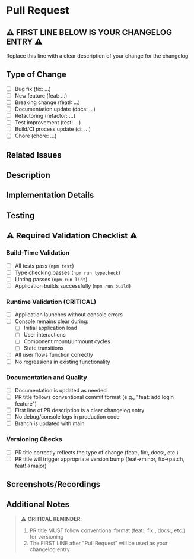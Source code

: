 # Pull Request

## ⚠️ FIRST LINE BELOW IS YOUR CHANGELOG ENTRY ⚠️
Replace this line with a clear description of your change for the changelog


## Type of Change
- [ ] Bug fix (fix: ...)
- [ ] New feature (feat: ...)
- [ ] Breaking change (feat!: ...)
- [ ] Documentation update (docs: ...)
- [ ] Refactoring (refactor: ...)
- [ ] Test improvement (test: ...)
- [ ] Build/CI process update (ci: ...)
- [ ] Chore (chore: ...)

## Related Issues
<!-- Reference any related issues (e.g., "Fixes #123") -->

## Description
<!-- Provide more detailed information about your changes -->

## Implementation Details
<!-- Briefly explain your implementation approach -->

## Testing
<!-- Describe the testing performed to validate changes -->

## ⚠️ Required Validation Checklist ⚠️

### Build-Time Validation
- [ ] All tests pass (`npm test`)
- [ ] Type checking passes (`npm run typecheck`)
- [ ] Linting passes (`npm run lint`)
- [ ] Application builds successfully (`npm run build`)

### Runtime Validation (CRITICAL)
- [ ] Application launches without console errors
- [ ] Console remains clear during:
  - [ ] Initial application load
  - [ ] User interactions
  - [ ] Component mount/unmount cycles
  - [ ] State transitions
- [ ] All user flows function correctly
- [ ] No regressions in existing functionality

### Documentation and Quality
- [ ] Documentation is updated as needed
- [ ] PR title follows conventional commit format (e.g., "feat: add login feature")
- [ ] First line of PR description is a clear changelog entry
- [ ] No debug/console logs in production code
- [ ] Branch is updated with main

### Versioning Checks
- [ ] PR title correctly reflects the type of change (feat:, fix:, docs:, etc.)
- [ ] PR title will trigger appropriate version bump (feat→minor, fix→patch, feat!→major)

## Screenshots/Recordings
<!-- If applicable, add screenshots or recordings to help explain the changes -->

## Additional Notes
<!-- Any additional information reviewers should know -->

> ⚠️ **CRITICAL REMINDER**: 
> 1. PR title MUST follow conventional format (feat:, fix:, docs:, etc.) for versioning
> 2. The FIRST LINE after "Pull Request" will be used as your changelog entry